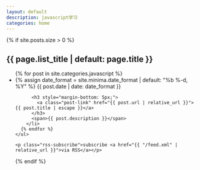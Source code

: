 ```yaml
---
layout: default
description: javascript学习
categories: home
---
```


<div class="home">

  {% if site.posts.size > 0 %}
  <h2 class="post-list-heading">{{ page.list_title | default: page.title }}</h2>
    <ul class="post-list">
      {% for post in site.categories.javascript %}
        <li>
          {% assign date_format = site.minima.date_format | default: "%b %-d, %Y" %}
          <span class="post-meta">{{ post.date | date: date_format }}</span>

          <h3 style="margin-bottom: 5px;">
            <a class="post-link" href="{{ post.url | relative_url }}">{{ post.title | escape }}</a>
          </h3>
		  <span>{{ post.description }}</span>
        </li>
      {% endfor %}
    </ul>

    <p class="rss-subscribe">subscribe <a href="{{ "/feed.xml" | relative_url }}">via RSS</a></p>
  {% endif %}

</div>